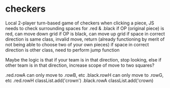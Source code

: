# checkers
Local 2-player turn-based game of checkers
when clicking a piece, JS needs to check surrounding spaces for .red & .black
  if OP (original piece) is red, can move down grid
  if OP is black, can move up grid
if space in correct direction is same class, invalid move, return (already functioning by merit of not being able to choose two of your own pieces)
if space in correct direction is other class, need to perform jump function

Maybe the logic is that if your team is in that direction, stop looking, else if other team is in that direction, increase scope of move to two squares? 

.red.rowA can only move to .rowB, etc
.black.rowH can only move to .rowG, etc
.red.rowH classList.add('crown')
.black.rowA classList.add('crown)